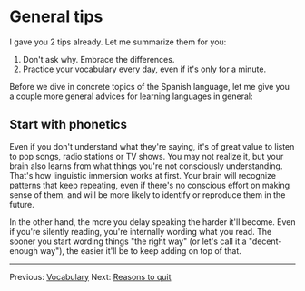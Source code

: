 # General tips

I gave you 2 tips already. Let me summarize them for you:

 1) Don't ask why. Embrace the differences.
 2) Practice your vocabulary every day, even if it's only for a minute.

Before we dive in concrete topics of the Spanish language, let me give you a couple more general advices for learning languages in general:

## Start with phonetics

Even if you don't understand what they're saying, it's of great value to listen to pop songs, radio stations or TV shows.
You may not realize it, but your brain also learns from what things you're not consciously understanding.
That's how linguistic immersion works at first.
Your brain will recognize patterns that keep repeating, even if there's no conscious effort on making sense of them, and will be more likely to identify or reproduce them in the future.

In the other hand, the more you delay speaking the harder it'll become.
Even if you're silently reading, you're internally wording what you read.
The sooner you start wording things "the right way" (or let's call it a "decent-enough way"), the easier it'll be to keep adding on top of that.

---

Previous: [Vocabulary](vocabulary.html)
Next: [Reasons to quit](reasons_to_quit.html)
